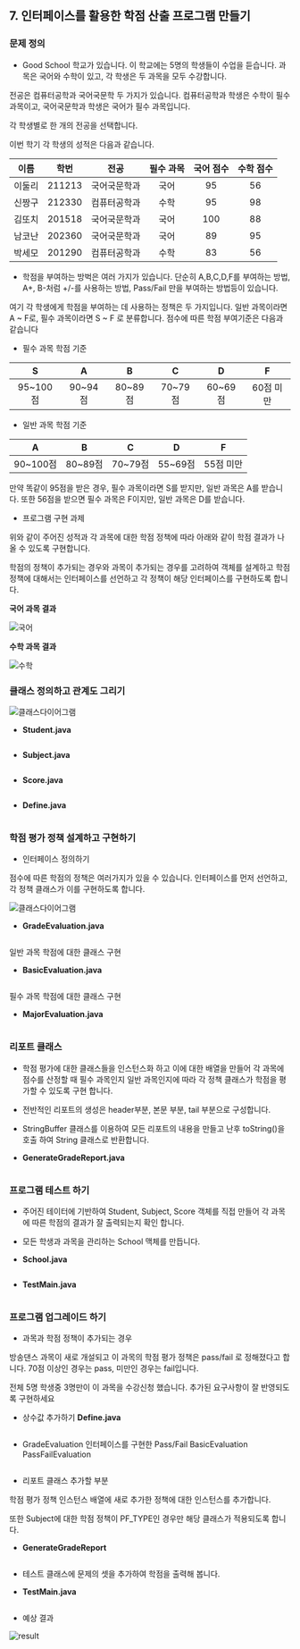 ## 7. 인터페이스를 활용한 학점 산출 프로그램 만들기
### 문제 정의

- Good School 학교가 있습니다. 이 학교에는 5명의 학생들이 수업을 듣습니다. 과목은 국어와 수학이 있고, 각 학생은 두 과목을 모두 수강합니다.

전공은 컴퓨터공학과 국어국문학 두 가지가 있습니다. 컴퓨터공학과 학생은 수학이 필수과목이고, 국어국문학과 학생은 국어가 필수 과목입니다.

각 학생별로 한 개의 전공을 선택합니다.

이번 학기 각 학생의 성적은 다음과 같습니다.

|이름|학번|전공|필수 과목|국어 점수|수학 점수|
|:-:|:-:|:-:|:-:|:-:|:-:|
|이둘리|211213|국어국문학과|국어|95|56|
|신짱구|212330|컴퓨터공학과|수학|95|98|
|김또치|201518|국어국문학과|국어|100|88|
|남코난|202360|국어국문학과|국어|89|95|
|박세모|201290|컴퓨터공학과|수학|83|56|

- 학점을 부여하는 방벅은 여러 가지가 있습니다. 단순히 A,B,C,D,F를 부여하는 방법, A+, B-처럼 +/-를 사용하는 방법, Pass/Fail 만을 부여하는 방법등이 있습니다.

여기 각 학생에게 학점을 부여하는 데 사용하는 정책은 두 가지입니다. 일반 과목이라면 A ~ F로, 필수 과목이라면 S ~ F 로 분류합니다. 점수에 따른 학점 부여기준은
다음과 같습니다

- 필수 과목 학점 기준

|S|A|B|C|D|F|
|:-:|:-:|:-:|:-:|:-:|:-:|
|95~100점|90~94점|80~89점|70~79점|60~69점|60점 미만|

- 일반 과목 학점 기준

|A|B|C|D|F|
|:-:|:-:|:-:|:-:|:-:|
|90~100점|80~89점|70~79점|55~69점|55점 미만|    

만약 똑같이 95점을 받은 경우, 필수 과목이라면 S를 받지만, 일반 과목은 A를 받습니다. 또한 56점을 받으면 필수 과목은 F이지만, 일반 과목은 D를 받습니다.

- 프로그램 구현 과제

위와 같이 주어진 성적과 각 과목에 대한 학점 정책에 따라 아래와 같이 학점 결과가 나올 수 있도록 구현합니다.

학점의 정책이 추가되는 경우와 과목이 추가되는 경우를 고려하여 객체를 설계하고 학점 정책에 대해서는 인터페이스를 선언하고 각 정책이 해당 인터페이스를 구현하도록 합니다.

**국어 과목 결과**

![국어](https://t1.daumcdn.net/cafeattach/1Dzpp/ce6462208f6d9c0c236c973c6bbee10b13a405af)

**수학 과목 결과**

![수학](https://t1.daumcdn.net/cafeattach/1Dzpp/159acea7654acb8a1d255e7ef2843ab7b8c91979)

### 클래스 정의하고 관계도 그리기
![클래스다이어그램](https://t1.daumcdn.net/cafeattach/1Dzpp/65effe0ffd14a440873956f1aa55cd0fe9a5f972)

- **Student.java**

```

```

- **Subject.java**

```

```

- **Score.java**

```

```

- **Define.java**
```

```

### 학점 평가 정책 설계하고 구현하기

- 인터페이스 정의하기

점수에 따른 학점의 정책은 여러가지가 있을 수 있습니다. 인터페이스를 먼저 선언하고, 각 정책 클래스가 이를 구현하도록 합니다.

![클래스다이어그램](https://t1.daumcdn.net/cafeattach/1Dzpp/0c2e0ffddcb1e0f8c4ce7c860f8f62661544fcb2)

- **GradeEvaluation.java**

```

```

일반 과목 학점에 대한 클래스 구현

- **BasicEvaluation.java**

```

```

필수 과목 학점에 대한 클래스 구현

- **MajorEvaluation.java**

```

```

### 리포트 클래스

- 학점 평가에 대한 클래스들을 인스턴스화 하고 이에 대한 배열을 만들어 각 과목에 점수를 산정할 때 필수 과목인지 일반 과목인지에 따라 각 정책 클래스가 학점을 평가할 수 있도록 구현 합니다.
- 전반적인 리포트의 생성은 header부분, 본문 부분, tail 부분으로 구성합니다.
- StringBuffer 클래스를 이용하여 모든 리포트의 내용을 만들고 난후 toString()을 호출 하여 String 클래스로 반환합니다.


- **GenerateGradeReport.java**
```

```

### 프로그램 테스트 하기
- 주어진 테이터에 기반하여 Student, Subject, Score 객체를 직접 만들어 각 과목에 따른 학점의 결과가 잘 출력되는지 확인 합니다.
- 모든 학생과 과목을 관리하는 School 맥체를 만듭니다.


- **School.java**

```

```

- **TestMain.java**

```

```

### 프로그램 업그레이드 하기
- 과목과 학점 정책이 추가되는 경우

방송댄스 과목이 새로 개설되고 이 과목의 학점 평가 정책은 pass/fail 로 정해졌다고 합니다. 70점 이상인 경우는 pass, 미만인 경우는 fail입니다.

전체 5명 학생중 3명만이 이 과목을 수강신청 했습니다. 추가된 요구사항이 잘 반영되도록 구현하세요

- 상수값 추가하기 **Define.java**

```

```

- GradeEvaluation 인터페이스를 구현한 Pass/Fail BasicEvaluation
  PassFailEvaluation

```

```

- 리포트 클래스 추가할 부분

학점 평가 정책 인스턴스 배열에 새로 추가한 정책에 대한 인스턴스를 추가합니다.

또한 Subject에 대한 학점 정책이 PF_TYPE인 경우만 해당 클래스가 적용되도록 합니다.

- **GenerateGradeReport**

```

```

- 테스트 클래스에 문제의 셋을 추가하여 학점을 출력해 봅니다.

- **TestMain.java**

```

```

- 예상 결과

![result](https://t1.daumcdn.net/cafeattach/1Dzpp/a7889ec7ca0dfe705436f132a1840149b03f6cef)